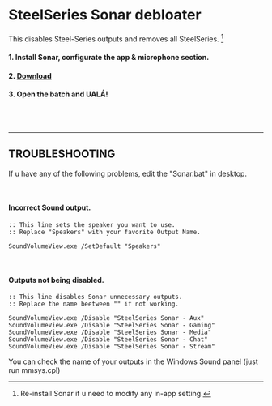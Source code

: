 # SteelSeries Sonar debloater

This disables Steel-Series outputs and removes all SteelSeries. [^1]
[^1]:Re-install Sonar if u need to modify any in-app setting.


#### 1. Install Sonar, configurate the app & microphone section.
#### 2. [**Download**](https://github.com/gzmatte/sonar/releases/download/1/SS-Debloat.bat)
#### 3. Open the batch and UALÁ!




</br>





</br>


------------------------

## TROUBLESHOOTING

If u have any of the following problems, edit the "Sonar.bat" in desktop.

</br>

#### Incorrect Sound output.
```
:: This line sets the speaker you want to use.
:: Replace "Speakers" with your favorite Output Name.

SoundVolumeView.exe /SetDefault "Speakers"
```
</br>

#### Outputs not being disabled.
```
:: This line disables Sonar unnecessary outputs.
:: Replace the name beetween "" if not working.

SoundVolumeView.exe /Disable "SteelSeries Sonar - Aux"
SoundVolumeView.exe /Disable "SteelSeries Sonar - Gaming"
SoundVolumeView.exe /Disable "SteelSeries Sonar - Media"
SoundVolumeView.exe /Disable "SteelSeries Sonar - Chat"
SoundVolumeView.exe /Disable "SteelSeries Sonar - Stream"
```

You can check the name of your outputs in the Windows Sound panel (just run mmsys.cpl)


